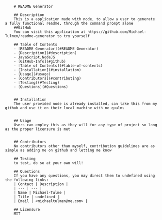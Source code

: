 
        # README Generator
        
        ## Description
        This is a application made with node, to allow a user to generate a fully functional readme, through the command prompt alone
        ##GitHub
        You can visit this application at https://github.com/Michael-Tulmen/readme-generator to try yourself
            
        ## Table of Contents
        - [README Generator](#README Generator)
        - [Description](#description)
        - JavaScript,NodeJS
        - [GitHub-Info](#github)
        - [Table of Contents](#table-of-contents)
        - [Installation](#installation)
        - [Usage](#usage)
        - [Contributors](#contributing)
        - [Testing](#Testing)
        - [Questions](#Questions)
        
        
        ## Installation
        The user provided node is already installed, can take this from my github and use it on their local machine with no qualms
        
        
        ## Usage
        Users can employ this as they will for any type of project so long as the proper licensure is met
        
        
        ## Contributors
        No contributors other than myself, contribution guidelines are as simple as adding me on github and letting me know

        ## Testing
        to test, do so at your own will!
        
        ## Questions
        If you have any questions, you may direct them to undefined using the following links:
        | Contact | Description |
        | --- | --- |
        | Name | Michael-Tulme |
        | Title | undefined |
        | Email | <michaeltulmen@me.com> |

        ## Licensure
        MIT  

        